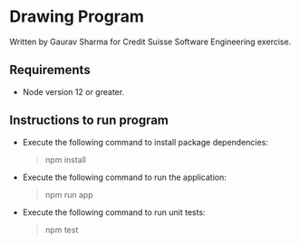 # Drawing Program

Written by Gaurav Sharma for Credit Suisse Software Engineering exercise.

## Requirements

- Node version 12 or greater.

## Instructions to run program

- Execute the following command to install package dependencies:
  > npm install
- Execute the following command to run the application:
  > npm run app
- Execute the following command to run unit tests:
  > npm test
